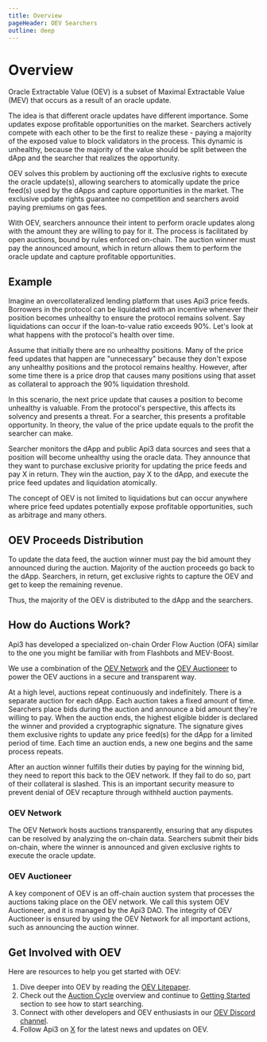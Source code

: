 ```yaml
---
title: Overview
pageHeader: OEV Searchers
outline: deep
---
```


<PageHeader/>

# Overview

Oracle Extractable Value (OEV) is a subset of Maximal Extractable Value (MEV) that occurs as a result of an oracle update.

The idea is that different oracle updates have different importance.
Some updates expose profitable opportunities on the market. Searchers actively compete
with each other to be the first to realize these - paying a majority of the exposed value
to block validators in the process. This dynamic is unhealthy, because the
majority of the value should be split between the dApp and the searcher that
realizes the opportunity.

OEV solves this problem by auctioning off the exclusive rights to execute the
oracle update(s), allowing searchers to atomically update the price feed(s) used
by the dApps and capture opportunities in the market. The exclusive update
rights guarantee no competition and searchers avoid paying premiums on gas fees.

With OEV, searchers announce their intent to perform oracle updates along with
the amount they are willing to pay for it. The process is facilitated by open auctions,
bound by rules enforced on-chain. The auction winner must pay the announced
amount, which in return allows them to perform the oracle update and capture
profitable opportunities.

## Example

Imagine an overcollateralized lending platform that uses Api3 price feeds.
Borrowers in the protocol can be liquidated with an incentive whenever their
position becomes unhealthy to ensure the protocol remains solvent. Say
liquidations can occur if the loan-to-value ratio exceeds 90%. Let's look at
what happens with the protocol's health over time.

Assume that initially there are no unhealthy positions. Many of the price feed
updates that happen are "unnecessary" because they don't expose any unhealthy
positions and the protocol remains healthy. However, after some time there is a
price drop that causes many positions using that asset as collateral to approach
the 90% liquidation threshold.

In this scenario, the next price update that causes a position to become
unhealthy is valuable. From the protocol's perspective, this affects its
solvency and presents a threat. For a searcher, this presents a
profitable opportunity. In theory, the value of the price update equals to the
profit the searcher can make.

Searcher monitors the dApp and public Api3 data sources and sees that a position will become unhealthy
using the oracle data. They announce that they want to purchase exclusive
priority for updating the price feeds and pay X in return. They win the auction,
pay X to the dApp, and execute the price feed updates and liquidation
atomically.

The concept of OEV is not limited to liquidations but can occur anywhere where
price feed updates potentially expose profitable opportunities, such as
arbitrage and many others.

## OEV Proceeds Distribution

To update the data feed, the auction winner must pay the bid amount they
announced during the auction. Majority of the auction proceeds go back to the dApp. Searchers, in return, get exclusive rights to capture
the OEV and get to keep the remaining revenue.

Thus, the majority of the OEV is distributed to the dApp and the
searchers.

## How do Auctions Work?

Api3 has developed a specialized on-chain Order Flow Auction (OFA) similar to
the one you might be familiar with from Flashbots and MEV-Boost.

We use a combination of the [OEV Network](#oev-network) and the
[OEV Auctioneer](#oev-auctioneer) to power the OEV auctions in a secure and
transparent way.

At a high level, auctions repeat continuously and indefinitely. There is a
separate auction for each dApp. Each auction takes a fixed amount of time.
Searchers place bids during the auction and announce a bid amount they're
willing to pay. When the auction ends, the highest eligible bidder is declared
the winner and provided a cryptographic signature. The signature gives them
exclusive rights to update any price feed(s) for the dApp for a limited period
of time. Each time an auction ends, a new one begins and the same process
repeats.

After an auction winner fulfills their duties by paying for the winning bid,
they need to report this back to the OEV network. If they fail to do so, part of
their collateral is slashed. This is an important security measure to prevent
denial of OEV recapture through withheld auction payments.

### OEV Network

The OEV Network hosts auctions transparently, ensuring that any disputes can be
resolved by analyzing the on-chain data. Searchers submit their bids on-chain,
where the winner is announced and given exclusive rights to execute the oracle
update.

### OEV Auctioneer

A key component of OEV is an off-chain auction system that processes the
auctions taking place on the OEV network. We call this system OEV Auctioneer,
and it is managed by the Api3 DAO. The integrity of OEV Auctioneer is ensured by
using the OEV Network for all important actions, such as announcing the auction
winner.

## Get Involved with OEV

Here are resources to help you get started with OEV:

1. Dive deeper into OEV by reading the
   [OEV Litepaper](https://raw.githubusercontent.com/api3dao/oev-litepaper/main/oev-litepaper.pdf).
2. Check out the [Auction Cycle](/oev-searchers/in-depth/auction-cycle) overview and continue to [Getting Started](/oev-searchers/in-depth/) section to see how
   to start searching.
3. Connect with other developers and OEV enthusiasts in our
   [OEV Discord channel](https://discord.com/channels/758003776174030948/1062909222347603989).
4. Follow Api3 on [X](https://x.com/api3dao) for the latest news and updates on
   OEV.
